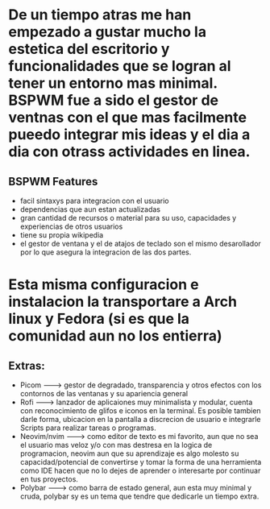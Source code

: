 # De un tiempo atras me han empezado a gustar mucho la estetica del escritorio y funcionalidades que se logran al tener un entorno mas minimal. BSPWM fue a sido el gestor de ventnas con el que  mas facilmente pueedo integrar mis ideas y el dia a dia con otrass actividades en linea.

## BSPWM Features

* facil sintaxys para integracion con el usuario
* dependencias que aun estan actualizadas
* gran cantidad de recursos o material para su uso, capacidades y experiencias de otros usuarios
* tiene su propia wikipedia
* el gestor de ventana y el de atajos de teclado son el mismo desarollador por lo que asegura la integracion de las dos partes.

# Esta misma configuracion e instalacion la transportare a Arch linux y Fedora (si es que la comunidad aun no los entierra)

## Extras:

* Picom ---> gestor de degradado, transparencia y otros efectos con los contornos de las ventanas y su apariencia general
* Rofi ---> lanzador de aplicaiones muy minimalista y modular, cuenta con reconocimiento de glifos e iconos en la terminal. Es posible tambien darle forma, ubicacion en la pantalla a discrecion de usuario e integrarle Scripts para realizar tareas o programas.
* Neovim/nvim ---> como editor de texto es mi favorito, aun que no sea el usuario mas veloz y/o con mas destresa en la logica de programacion, neovim aun que su aprendizaje es algo molesto su capacidad/potencial de convertirse y tomar la forma de una herramienta como IDE hacen que no lo dejes de aprender o interesarte por continuar en tus proyectos.
* Polybar ---> como barra de estado general, aun esta muy minimal y cruda, polybar sy es un tema que tendre que dedicarle un tiempo extra.
